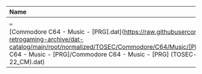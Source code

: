 |Name|Size|
|:---|---:|
|[..](../index.html)|DIR|
|[Commodore C64 - Music - [PRG].dat](https://raw.githubusercontent.com/open-retrogaming-archive/dat-catalog/main/root/normalized/TOSEC/Commodore/C64/Music/[PRG]/Commodore C64 - Music - [PRG]/Commodore C64 - Music - [PRG] (TOSEC-v2022-12-22_CM).dat)|2340991|
